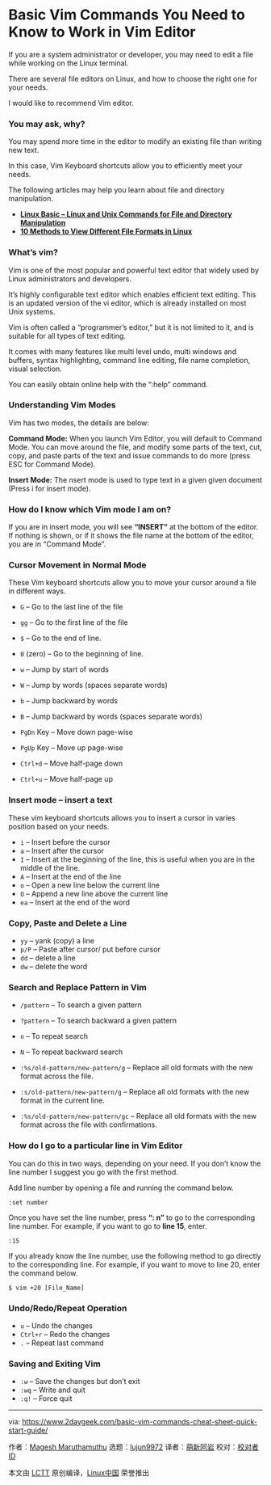 [#]: collector: (lujun9972)
[#]: translator: (mengxinayan)
[#]: reviewer: ( )
[#]: publisher: ( )
[#]: url: ( )
[#]: subject: (Basic Vim Commands You Need to Know to Work in Vim Editor)
[#]: via: (https://www.2daygeek.com/basic-vim-commands-cheat-sheet-quick-start-guide/)
[#]: author: (Magesh Maruthamuthu https://www.2daygeek.com/author/magesh/)

Basic Vim Commands You Need to Know to Work in Vim Editor
======

If you are a system administrator or developer, you may need to edit a file while working on the Linux terminal.

There are several file editors on Linux, and how to choose the right one for your needs.

I would like to recommend Vim editor.

### You may ask, why?

You may spend more time in the editor to modify an existing file than writing new text.

In this case, Vim Keyboard shortcuts allow you to efficiently meet your needs.

The following articles may help you learn about file and directory manipulation.

  * [**L**][1]**[inux Basic – Linux and Unix Commands for File and Directory Manipulation][1]**
  * **[10 Methods to View Different File Formats in Linux][2]**



### What’s vim?

Vim is one of the most popular and powerful text editor that widely used by Linux administrators and developers.

It’s highly configurable text editor which enables efficient text editing. This is an updated version of the vi editor, which is already installed on most Unix systems.

Vim is often called a “programmer’s editor,” but it is not limited to it, and is suitable for all types of text editing.

It comes with many features like multi level undo, multi windows and buffers, syntax highlighting, command line editing, file name completion, visual selection.

You can easily obtain online help with the “:help” command.

### Understanding Vim Modes

Vim has two modes, the details are below:

**Command Mode:** When you launch Vim Editor, you will default to Command Mode. You can move around the file, and modify some parts of the text, cut, copy, and paste parts of the text and issue commands to do more (press ESC for Command Mode).

**Insert Mode:** The nsert mode is used to type text in a given given document (Press i for insert mode).

### How do I know which Vim mode I am on?

If you are in insert mode, you will see **“INSERT”** at the bottom of the editor. If nothing is shown, or if it shows the file name at the bottom of the editor, you are in “Command Mode”.

### Cursor Movement in Normal Mode

These Vim keyboard shortcuts allow you to move your cursor around a file in different ways.

  * `G` – Go to the last line of the file
  * `gg` – Go to the first line of the file
  * `$` – Go to the end of line.
  * `0` (zero) – Go to the beginning of line.


  * `w` – Jump by start of words
  * `W` – Jump by words (spaces separate words)
  * `b` – Jump backward by words
  * `B` – Jump backward by words (spaces separate words)


  * `PgDn` Key – Move down page-wise
  * `PgUp` Key – Move up page-wise
  * `Ctrl+d` – Move half-page down
  * `Ctrl+u` – Move half-page up



### Insert mode – insert a text

These vim keyboard shortcuts allows you to insert a cursor in varies position based on your needs.

  * `i` – Insert before the cursor
  * `a` – Insert after the cursor
  * `I` – Insert at the beginning of the line, this is useful when you are in the middle of the line.
  * `A` – Insert at the end of the line
  * `o` – Open a new line below the current line
  * `O` – Append a new line above the current line
  * `ea` – Insert at the end of the word



### Copy, Paste and Delete a Line

  * `yy` – yank (copy) a line
  * `p/P` – Paste after cursor/ put before cursor
  * `dd` – delete a line
  * `dw` – delete the word



### Search and Replace Pattern in Vim

  * `/pattern` – To search a given pattern
  * `?pattern` – To search backward a given pattern
  * `n` – To repeat search
  * `N` – To repeat backward search


  * `:%s/old-pattern/new-pattern/g` – Replace all old formats with the new format across the file.
  * `:s/old-pattern/new-pattern/g` – Replace all old formats with the new format in the current line.
  * `:%s/old-pattern/new-pattern/gc` – Replace all old formats with the new format across the file with confirmations.



### How do I go to a particular line in Vim Editor

You can do this in two ways, depending on your need. If you don’t know the line number I suggest you go with the first method.

Add line number by opening a file and running the command below.

```
:set number
```

Once you have set the line number, press **“: n”** to go to the corresponding line number. For example, if you want to go to **line 15**, enter.

```
:15
```

If you already know the line number, use the following method to go directly to the corresponding line. For example, if you want to move to line 20, enter the command below.

```
$ vim +20 [File_Name]
```

### Undo/Redo/Repeat Operation

  * `u` – Undo the changes
  * `Ctrl+r` – Redo the changes
  * `.` – Repeat last command



### Saving and Exiting Vim

  * `:w` – Save the changes but don’t exit
  * `:wq` – Write and quit
  * `:q!` – Force quit



--------------------------------------------------------------------------------

via: https://www.2daygeek.com/basic-vim-commands-cheat-sheet-quick-start-guide/

作者：[Magesh Maruthamuthu][a]
选题：[lujun9972][b]
译者：[萌新阿岩](https://github.com/mengxinayan)
校对：[校对者ID](https://github.com/校对者ID)

本文由 [LCTT](https://github.com/LCTT/TranslateProject) 原创编译，[Linux中国](https://linux.cn/) 荣誉推出

[a]: https://www.2daygeek.com/author/magesh/
[b]: https://github.com/lujun9972
[1]: https://www.2daygeek.com/linux-basic-commands-file-directory-manipulation/
[2]: https://www.2daygeek.com/unix-linux-command-to-view-file/
